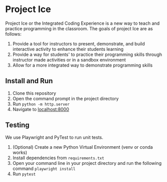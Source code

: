 # Project Ice

Project Ice or the Integrated Coding Experience is a new way to teach and practice programming in the classroom. The goals of project Ice are as follows:

1. Provide a tool for instructors to present, demonstrate, and build interactive activity to enhance their students learning
2. Provide a way for students' to practice their programming skills through instructor made activities or in a sandbox environment
3. Allow for a more integrated way to demonstrate programming skills

## Install and Run

1. Clone this repository
2. Open the command prompt in the project directory
3. Run `python -m http.server`
4. Navigate to [localhost:8000](localhost:8000)

## Testing

We use Playwright and PyTest to run unit tests.

1. (Optional) Create a new Python Virtual Environment (venv or conda works)
2. Install dependencies from `requirements.txt`
3. Open your command line in your project directory and run the following command
   `playwright install`
4. Run `pytest`
